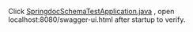 Click [SpringdocSchemaTestApplication.java](src/main/java/com/lingh/SpringdocSchemaTestApplication.java) , 
open localhost:8080/swagger-ui.html after startup to verify.